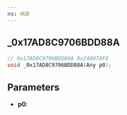 ```yaml
---
ns: HUD
---
```

## _0x17AD8C9706BDD88A

```c
// 0x17AD8C9706BDD88A 0x24A97AF8
void _0x17AD8C9706BDD88A(Any p0);
```


## Parameters
* **p0**: 

